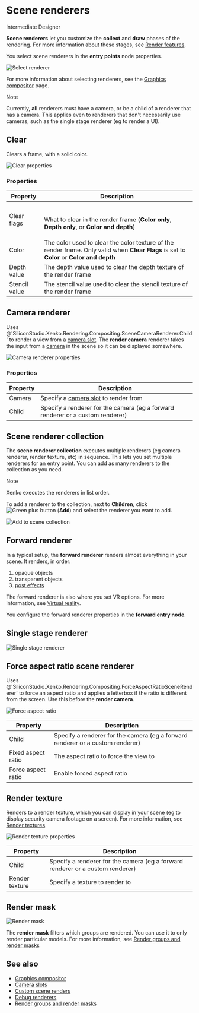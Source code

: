 # Scene renderers

<span class="label label-doc-level">Intermediate</span>
<span class="label label-doc-audience">Designer</span>

**Scene renderers** let you customize the **collect** and **draw** phases of the rendering. For more information about these stages, see [Render features](../rendering-pipeline/render-features.md). 

You select scene renderers in the **entry points** node properties.

![Select renderer](media/connect-entry-point.png)

For more information about selecting renderers, see the [Graphics compositor](index.md) page.

>[!Note]
>Currently, **all** renderers must have a camera, or be a child of a renderer that has a camera. This applies even to renderers that don't necessarily use cameras, such as the single stage renderer (eg to render a UI).

## Clear

Clears a frame, with a solid color.

![Clear properties](media/clear-renderframe-1.png)

### Properties

| Property      | Description              
| ------------- | ----------
| Clear flags   | <br><p>What to clear in the render frame (**Color only**, **Depth only**, or **Color and depth**)
| Color         | The color used to clear the color texture of the render frame. Only valid when **Clear Flags** is set to **Color** or **Color and depth**
| Depth value   | The depth value used to clear the depth texture of the render frame
| Stencil value | The stencil value used to clear the stencil texture of the render frame

## Camera renderer

Uses @'SiliconStudio.Xenko.Rendering.Compositing.SceneCameraRenderer.Child' to render a view from a [camera slot](../cameras/camera-slots.md). The **render camera** renderer takes the input from a [camera](../cameras/index.md) in the scene so it can be displayed somewhere.

![Camera renderer properties](media/render-camera-1.png)

### Properties

| Property      | Description                                                             
| ------------- | ----------
| Camera        | Specify a [camera slot](../cameras/camera-slots.md) to render from
| Child         | Specify a renderer for the camera (eg a forward renderer or a custom renderer)

## Scene renderer collection

The **scene renderer collection** executes multiple renderers (eg camera renderer, render texture, etc) in sequence. This lets you set multiple renderers for an entry point. You can add as many renderers to the collection as you need.

>[!Note]
>Xenko executes the renderers in list order.

To add a renderer to the collection, next to **Children**, click ![Green plus button](~/manual/game-studio/media/green-plus-icon.png) (**Add**) and select the renderer you want to add.

![Add to scene collection](media/add-renderer-to-scene-renderer-collection.png)

## Forward renderer

In a typical setup, the **forward renderer** renders almost everything in your scene. It renders, in order:

1. opaque objects
2. transparent objects
3. [post effects](../post-effects/index.md)

The forward renderer is also where you set VR options. For more information, see [Virtual reality](../../virtual-reality/index.md). 

You configure the forward renderer properties in the **forward entry node**. 

## Single stage renderer

![Single stage renderer](media/single-stage-renderer.png)

## Force aspect ratio scene renderer

Uses @'SiliconStudio.Xenko.Rendering.Compositing.ForceAspectRatioSceneRenderer' to force an aspect ratio and applies a letterbox if the ratio is different from the screen. Use this before the **render camera**.

![Force aspect ratio](media/force-aspect-ratio-properties.png)

| Property      | Description                                                             
| ------------- | ----------
| Child         | Specify a renderer for the camera (eg a forward renderer or a custom renderer)
| Fixed aspect ratio | The aspect ratio to force the view to
| Force aspect ratio | Enable forced aspect ratio

## Render texture

Renders to a render texture, which you can display in your scene (eg to display security camera footage on a screen). For more information, see [Render textures](render-textures.md).

![Render texture properties](media/render-texture-scene-renderer-properties.png)

| Property      | Description                                                             
| ------------- | ----------
| Child         | Specify a renderer for the camera (eg a forward renderer or a custom renderer)
| Render texture| Specify a texture to render to

## Render mask

![Render mask](media/change-render-mask.png)

The **render mask** filters which groups are rendered. You can use it to only render particular models. For more information, see [Render groups and render masks](render-groups-and-masks.md)

## See also

* [Graphics compositor](index.md)
* [Camera slots](../cameras/camera-slots.md)
* [Custom scene renders](custom-scene-renderers.md)
* [Debug renderers](debug-renderers.md)
* [Render groups and render masks](render-groups-and-masks.md)